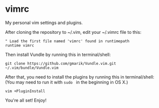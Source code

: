 # vimrc
My personal vim settings and plugins.

After cloning the repository to ~/.vim, edit your ~/.vimrc file to this:

```
" Load the first file named 'vimrc' found in runtimepath
runtime vimrc
```

Then install Vundle by running this in terminal/shell:

```
git clone https://github.com/gmarik/Vundle.vim.git ~/.vim/bundle/Vundle.vim
```

After that, you need to install the plugins by running this in terminal/shell: (You may need to run it with `sudo ` in the beginning in OS X.)

```
vim +PluginInstall
```

You're all set! Enjoy!
